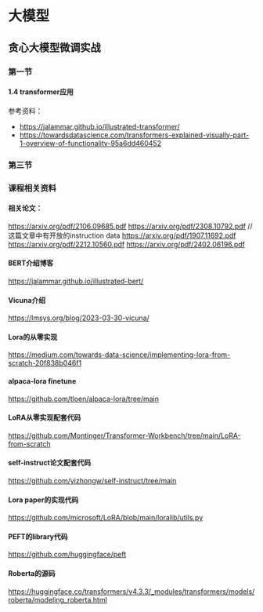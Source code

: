 # 大模型


## 贪心大模型微调实战
### 第一节 

#### 1.4 transformer应用

参考资料：
* https://jalammar.github.io/illustrated-transformer/
* https://towardsdatascience.com/transformers-explained-visually-part-1-overview-of-functionality-95a6dd460452


### 第三节

### 课程相关资料

#### 相关论文：
https://arxiv.org/pdf/2106.09685.pdf
https://arxiv.org/pdf/2308.10792.pdf   // 这篇文章中有开放的instruction data
https://arxiv.org/pdf/1907.11692.pdf
https://arxiv.org/pdf/2212.10560.pdf
https://arxiv.org/pdf/2402.06196.pdf

#### BERT介绍博客
https://jalammar.github.io/illustrated-bert/
#### Vicuna介绍
https://lmsys.org/blog/2023-03-30-vicuna/
#### Lora的从零实现
https://medium.com/towards-data-science/implementing-lora-from-scratch-20f838b046f1

#### alpaca-lora finetune
https://github.com/tloen/alpaca-lora/tree/main
#### LoRA从零实现配套代码
https://github.com/Montinger/Transformer-Workbench/tree/main/LoRA-from-scratch
#### self-instruct论文配套代码
https://github.com/yizhongw/self-instruct/tree/main
#### Lora paper的实现代码
https://github.com/microsoft/LoRA/blob/main/loralib/utils.py
#### PEFT的library代码
https://github.com/huggingface/peft
#### Roberta的源码
https://huggingface.co/transformers/v4.3.3/_modules/transformers/models/roberta/modeling_roberta.html



